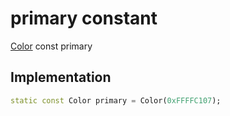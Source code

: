 


# primary constant







[Color](https://api.flutter.dev/flutter/dart-ui/Color-class.html) const primary
  







## Implementation

```dart
static const Color primary = Color(0xFFFFC107);
```







